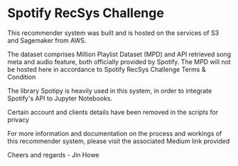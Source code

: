 <h1> Spotify RecSys Challenge</h1>

This recommender system was built and is hosted on the services of S3 and Sagemaker from AWS.<br>

The dataset comprises Million Playlist Dataset (MPD) and API retrieved song meta and audio feature, both officially provided by Spotify. The MPD will not be hosted here in accordance to Spotify RecSys Challenge Terms & Condition<br>

The library Spotipy is heavily used in this system, in order to integrate Spotify's API to Jupyter Notebooks. <br>

Certain account and clients details have been removed in the scripts for privacy <br>

For more information and documentation on the process and workings of this recommender system, please visit the associated Medium link provided<br>

Cheers and regards - Jin Howe
